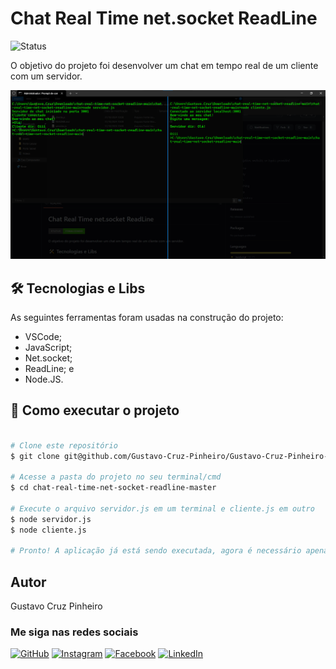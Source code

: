 # Chat Real Time net.socket ReadLine

![Status](http://img.shields.io/static/v1?label=Status&message=Finalizado&color=GREEN&style=for-the-badge)

O objetivo do projeto foi desenvolver um chat em tempo real de um cliente com um servidor.

![Demonstração da Aplicação](./demo.png)

## 🛠 Tecnologias e Libs

As seguintes ferramentas foram usadas na construção do projeto:

* VSCode;
* JavaScript;
* Net.socket;
* ReadLine; e
* Node.JS.


## 🚀 Como executar o projeto

```bash

# Clone este repositório
$ git clone git@github.com/Gustavo-Cruz-Pinheiro/Gustavo-Cruz-Pinheiro-chat-real-time-net-socket-readline.git

# Acesse a pasta do projeto no seu terminal/cmd
$ cd chat-real-time-net-socket-readline-master

# Execute o arquivo servidor.js em um terminal e cliente.js em outro
$ node servidor.js
$ node cliente.js

# Pronto! A aplicação já está sendo executada, agora é necessário apenas digitar as mensagens e apertar "ENTER" para enviar!

```

## Autor

Gustavo Cruz Pinheiro

### Me siga nas redes sociais

<a href="https://github.com/Gustavo-Cruz-Pinheiro">![GitHub](https://img.shields.io/badge/github-%23121011.svg?style=for-the-badge&logo=github&logoColor=white)</a>
<a href="https://www.instagram.com/gusttavo.cruz_">![Instagram](https://img.shields.io/badge/Instagram-%23E4405F.svg?style=for-the-badge&logo=Instagram&logoColor=white)</a>
<a href="https://www.facebook.com/gustavocruzpinheiro">![Facebook](https://img.shields.io/badge/Facebook-%231877F2.svg?style=for-the-badge&logo=Facebook&logoColor=white)</a>
<a href="https://www.linkedin.com/in/gustavo-cruz-pinheiro-61b852217/">![LinkedIn](https://img.shields.io/badge/linkedin-%230077B5.svg?style=for-the-badge&logo=linkedin&logoColor=white)</a>
